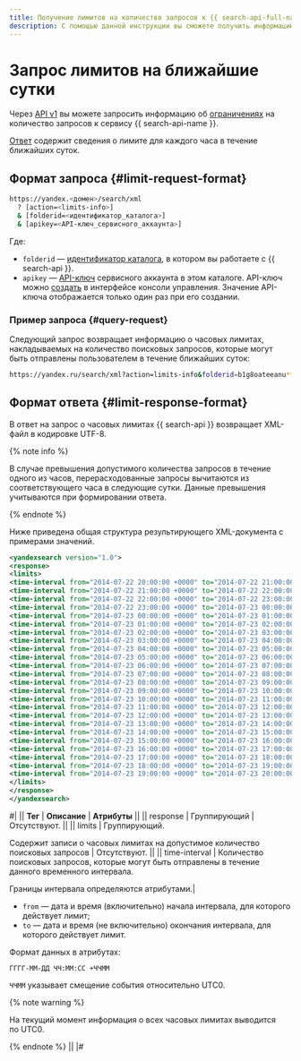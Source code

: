 ```yaml
---
title: Получение лимитов на количество запросов к {{ search-api-full-name }} через API v1
description: С помощью данной инструкции вы сможете получить информацию о лимитах на количество запросов, которые можно отправить к сервису {{ search-api-name }} через API v1 в ближайшие сутки.
---
```


# Запрос лимитов на ближайшие сутки

Через [API v1](../concepts/index.md#api-v1) вы можете запросить информацию об [ограничениях](../concepts/limits.md) на количество запросов к сервису {{ search-api-name }}.

[Ответ](#limit-response-format) содержит сведения о лимите для каждого часа в течение ближайших суток.

## Формат запроса {#limit-request-format}

```bash
https://yandex.<домен>/search/xml
  ? [action=<limits-info>]
  & [folderid=<идентификатор_каталога>]
  & [apikey=<API-ключ_сервисного_аккаунта>]
```

Где:

* `folderid` — [идентификатор каталога](../../resource-manager/operations/folder/get-id.md), в котором вы работаете с {{ search-api }}.
* `apikey` — [API-ключ](../../iam/concepts/authorization/api-key.md) сервисного аккаунта в этом каталоге. API-ключ можно [создать](../../iam/operations/authentication/manage-api-keys.md#create-api-key) в интерфейсе консоли управления. Значение API-ключа отображается только один раз при его создании.

### Пример запроса {#query-request}

Следующий запрос возвращает информацию о часовых лимитах, накладываемых на количество поисковых запросов, которые могут быть отправлены пользователем в течение ближайших суток:

```bash
https://yandex.ru/search/xml?action=limits-info&folderid=b1g8oateeanu********&apikey=AQVN1kJ7f_1dHwW_Ert6p8357XJgzuKEpW********
```

## Формат ответа {#limit-response-format}

В ответ на запрос о часовых лимитах {{ search-api }} возвращает XML-файл в кодировке UTF-8.

{% note info %}

В случае превышения допустимого количества запросов в течение одного из часов, перерасходованные запросы вычитаются из соответствующего часа в следующие сутки. Данные превышения учитываются при формировании ответа.

{% endnote %}

Ниже приведена общая структура результирующего XML-документа с примерами значений.


```xml
<yandexsearch version="1.0">
<response>
<limits>
<time-interval from="2014-07-22 20:00:00 +0000" to="2014-07-22 21:00:00 +0000">500</time-interval>
<time-interval from="2014-07-22 21:00:00 +0000" to="2014-07-22 22:00:00 +0000">450</time-interval>
<time-interval from="2014-07-22 22:00:00 +0000" to="2014-07-22 23:00:00 +0000">590</time-interval>
<time-interval from="2014-07-22 23:00:00 +0000" to="2014-07-23 00:00:00 +0000">600</time-interval>
<time-interval from="2014-07-23 00:00:00 +0000" to="2014-07-23 01:00:00 +0000">300</time-interval>
<time-interval from="2014-07-23 01:00:00 +0000" to="2014-07-23 02:00:00 +0000">200</time-interval>
<time-interval from="2014-07-23 02:00:00 +0000" to="2014-07-23 03:00:00 +0000">500</time-interval>
<time-interval from="2014-07-23 03:00:00 +0000" to="2014-07-23 04:00:00 +0000">500</time-interval>
<time-interval from="2014-07-23 04:00:00 +0000" to="2014-07-23 05:00:00 +0000">500</time-interval>
<time-interval from="2014-07-23 05:00:00 +0000" to="2014-07-23 06:00:00 +0000">100</time-interval>
<time-interval from="2014-07-23 06:00:00 +0000" to="2014-07-23 07:00:00 +0000">100</time-interval>
<time-interval from="2014-07-23 07:00:00 +0000" to="2014-07-23 08:00:00 +0000">100</time-interval>
<time-interval from="2014-07-23 08:00:00 +0000" to="2014-07-23 09:00:00 +0000">100</time-interval>
<time-interval from="2014-07-23 09:00:00 +0000" to="2014-07-23 10:00:00 +0000">200</time-interval>
<time-interval from="2014-07-23 10:00:00 +0000" to="2014-07-23 11:00:00 +0000">300</time-interval>
<time-interval from="2014-07-23 11:00:00 +0000" to="2014-07-23 12:00:00 +0000">300</time-interval>
<time-interval from="2014-07-23 12:00:00 +0000" to="2014-07-23 13:00:00 +0000">300</time-interval>
<time-interval from="2014-07-23 13:00:00 +0000" to="2014-07-23 14:00:00 +0000">300</time-interval>
<time-interval from="2014-07-23 14:00:00 +0000" to="2014-07-23 15:00:00 +0000">300</time-interval>
<time-interval from="2014-07-23 15:00:00 +0000" to="2014-07-23 16:00:00 +0000">300</time-interval>
<time-interval from="2014-07-23 16:00:00 +0000" to="2014-07-23 17:00:00 +0000">400</time-interval>
<time-interval from="2014-07-23 17:00:00 +0000" to="2014-07-23 18:00:00 +0000">500</time-interval>
<time-interval from="2014-07-23 18:00:00 +0000" to="2014-07-23 19:00:00 +0000">500</time-interval>
<time-interval from="2014-07-23 19:00:00 +0000" to="2014-07-23 20:00:00 +0000">600</time-interval>
</limits>
</response>
</yandexsearch>
```


#|
|| **Тег** | **Описание** | **Атрибуты** ||
|| response | Группирующий |Отсутствуют. ||
|| limits | 
Группирующий.

Содержит записи о часовых лимитах на допустимое количество поисковых запросов
| Отсутствуют. ||
|| time-interval | 
Количество поисковых запросов, которые могут быть отправлены в течение данного временного интервала.

Границы интервала определяются атрибутами.| 
- `from` — дата и время (включительно) начала интервала, для которого действует лимит;
- `to` — дата и время (не включительно) окончания интервала, для которого действует лимит.

Формат данных в атрибутах:

```no-highlight
ГГГГ-ММ-ДД ЧЧ:ММ:СС +ЧЧММ 
```

`ЧЧММ` указывает смещение события относительно UTC0.

{% note warning %}

На текущий момент информация о всех часовых лимитах выводится по UTC0.

{% endnote %}
||
|#